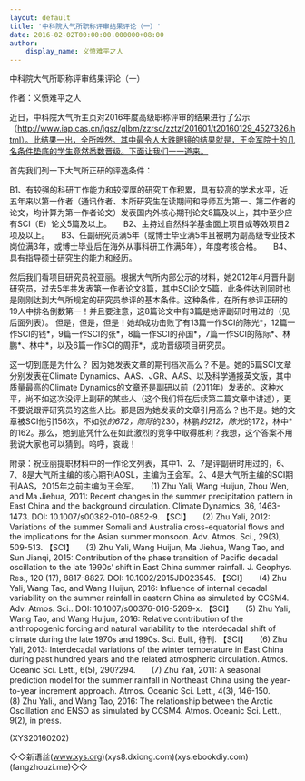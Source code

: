 ```yaml
---
layout: default
title: '中科院大气所职称评审结果评论（一）'
date: 2016-02-02T00:00:00.000000+08:00
author:
    display_name: 义愤难平之人
---
```


中科院大气所职称评审结果评论（一）

作者：义愤难平之人

近日，中科院大气所主页对2016年度高级职称评审的结果进行了公示（http://www.iap.cas.cn/jgsz/glbm/zzrsc/zztz/201601/t20160129_4527326.html）。此结果一出，全所哗然。其中最令人大跌眼镜的结果就是，王会军院士的几名条件垫底的学生竟然悉数晋级。下面让我们一一道来。

首先我们列一下大气所正研的评选条件：

B1、有较强的科研工作能力和较深厚的研究工作积累，具有较高的学术水平，近五年来以第一作者（通讯作者、本所研究生在读期间和导师互为第一、第二作者的论文，均计算为第一作者论文）发表国内外核心期刊论文8篇及以上，其中至少应有SCI（E）论文5篇及以上。　　B2、主持过自然科学基金面上项目或等效项目2项及以上。　　B3、任副研究员满5年（或博士毕业满5年且被聘为副高级专业技术岗位满3年，或博士毕业后在海外从事科研工作满5年），年度考核合格。　　B4、具有指导硕士研究生的能力和经历。

然后我们看项目研究员祝亚丽。根据大气所内部公示的材料，她2012年4月晋升副研究员，过去5年共发表第一作者论文8篇，其中SCI论文5篇，此条件达到同时也是刚刚达到大气所规定的研究员参评的基本条件。这种条件，在所有参评正研的19人中排名倒数第一！并且要注意，这8篇论文中有3篇是她评副研时用过的（见后面列表）。 但是，但是，但是！她却成功击败了有13篇一作SCI的陈光*，12篇一作SCI的钱*，9篇一作SCI的张*，8篇一作SCI的孙国*，7篇一作SCI的陈际*、林鹏*、林中*，以及6篇一作SCI的周菲*，成功晋级项目研究员。

这一切到底是为什么？ 因为她发表文章的期刊档次高么？不是。她的5篇SCI文章分别发表在Climate Dynamics、AAS、JGR、AAS、以及科学通报英文版，其中质量最高的Climate Dynamics的文章还是副研以前（2011年）发表的。这种水平，尚不如这次没评上副研的某些人（这个我们将在后续第二篇文章中讲述），更不要说跟评研究员的这些人比。那是因为她发表的文章引用高么？也不是。她的文章被SCI他引156次，不如张*的672，陈际*的230，林鹏*的212，陈光*的172，林中*的162。那么，她到底凭什么在如此激烈的竞争中取得胜利？我想，这个答案不用我说大家也可以猜到。呜呼，哀哉！

附录：祝亚丽提职材料中的一作论文列表，其中1、2、7是评副研时用过的，6、7、8是大气所主编的核心期刊AOSL，主编为王会军。2、4是大气所主编的SCI期刊AAS，2015年之前主编为王会军。　　(1) Zhu Yali, Wang Huijun, Zhou Wen, and Ma Jiehua, 2011: Recent changes in the summer precipitation pattern in East China and the background circulation. Climate Dynamics,  36, 1463-1473. DOI: 10.1007/s00382-010-0852-9. 【SCI】　　(2) Zhu Yali, 2012: Variations of the summer Somali and Australia cross-equatorial flows and the implications for the Asian summer monsoon. Adv. Atmos. Sci., 29(3), 509-513. 【SCI】　　(3) Zhu Yali, Wang Huijun, Ma Jiehua, Wang Tao, and Sun Jianqi, 2015: Contribution of the phase transition of Pacific decadal oscillation to the late 1990s’ shift in East China summer rainfall. J. Geophys. Res., 120 (17), 8817-8827. DOI: 10.1002/2015JD023545. 【SCI】　　(4) Zhu Yali, Wang Tao, and Wang Huijun, 2016: Influence of internal decadal variability on the summer rainfall in eastern China as simulated by CCSM4. Adv. Atmos. Sci.. DOI: 10.1007/s00376-016-5269-x. 【SCI】　　(5) Zhu Yali, Wang Tao, and Wang Huijun, 2016: Relative contribution of the anthropogenic forcing and natural variability to the interdecadal shift of climate during the late 1970s and 1990s. Sci. Bull., 待刊. 【SCI】　　(6) Zhu Yali, 2013: Interdecadal variations of the winter temperature in East China during past hundred years and the related atmospheric circulation. Atmos. Oceanic Sci. Lett., 6(5), 290?294.　　(7) Zhu Yali, 2011: A seasonal prediction model for the summer rainfall in Northeast China using the year-to-year increment approach. Atmos. Oceanic Sci. Lett., 4(3), 146-150.　　(8) Zhu Yali., and Wang Tao, 2016: The relationship between the Arctic Oscillation and ENSO as simulated by CCSM4. Atmos. Oceanic Sci. Lett., 9(2), in press.

(XYS20160202)

◇◇新语丝(www.xys.org)(xys8.dxiong.com)(xys.ebookdiy.com)(fangzhouzi.me)◇◇

